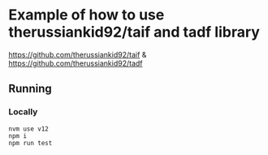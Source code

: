 # Example of how to use therussiankid92/taif and tadf library  
https://github.com/therussiankid92/taif  & 
https://github.com/therussiankid92/tadf
## Running  
### Locally 
```shell 
nvm use v12 
npm i  
npm run test  
```  
